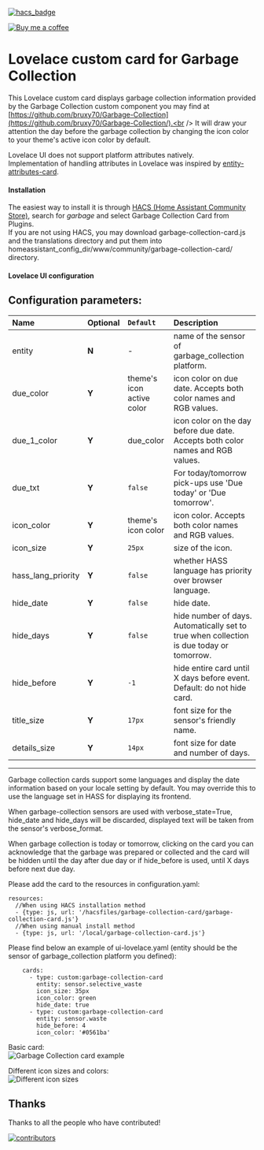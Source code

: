 [![hacs_badge](https://img.shields.io/badge/HACS-Default-orange.svg)](https://github.com/custom-components/hacs)

<p><a href="https://www.buymeacoffee.com/6rF5cQl" rel="nofollow" target="_blank"><img src="https://camo.githubusercontent.com/c070316e7fb193354999ef4c93df4bd8e21522fa/68747470733a2f2f696d672e736869656c64732e696f2f7374617469632f76312e7376673f6c6162656c3d4275792532306d6525323061253230636f66666565266d6573736167653d25463025394625413525413826636f6c6f723d626c61636b266c6f676f3d6275792532306d6525323061253230636f66666565266c6f676f436f6c6f723d7768697465266c6162656c436f6c6f723d366634653337" alt="Buy me a coffee" data-canonical-src="https://img.shields.io/static/v1.svg?label=Buy%20me%20a%20coffee&amp;message=%F0%9F%A5%A8&amp;color=black&amp;logo=buy%20me%20a%20coffee&amp;logoColor=white&amp;labelColor=b0c4de" style="max-width:100%;"></a></p>

# Lovelace custom card for Garbage Collection

This Lovelace custom card displays garbage collection information provided by
the Garbage Collection custom component you may find at
[https://github.com/bruxy70/Garbage-Collection](https://github.com/bruxy70/Garbage-Collection/).<br />
It will draw your attention the day before the garbage collection by changing the icon color to your theme's active icon color by default.

Lovelace UI does not support platform attributes natively.<br />
Implementation of handling attributes in Lovelace was inspired by [entity-attributes-card](https://github.com/custom-cards/entity-attributes-card).

#### Installation
The easiest way to install it is through [HACS (Home Assistant Community Store)](https://custom-components.github.io/hacs/),
search for <i>garbage</i> and select Garbage Collection Card from Plugins.<br />
If you are not using HACS, you may download garbage-collection-card.js and the translations directory and put them into
homeassistant_config_dir/www/community/garbage-collection-card/ directory.<br />

#### Lovelace UI configuration
Configuration parameters:<br />
---
| Name | Optional | `Default` | Description |
| :---- | :---- | :------- | :----------- |
| entity | **N** | - |  name of the sensor of garbage_collection platform.|
| due_color | **Y**| theme's icon active color | icon color on due date. Accepts both color names and RGB values.|
| due_1_color | **Y** | due_color | icon color on the day before due date. Accepts both color names and RGB values.|
| due_txt | **Y** | `false` | For today/tomorrow pick-ups use 'Due today' or 'Due tomorrow'.|
| icon_color | **Y** | theme's icon color | icon color. Accepts both color names and RGB values.|
| icon_size | **Y** | `25px` | size of the icon.|
| hass_lang_priority | **Y** | `false` | whether HASS language has priority over browser language.|
| hide_date | **Y** | `false` | hide date.|
| hide_days | **Y** | `false`| hide number of days. Automatically set to true when collection is due today or tomorrow.|
| hide_before | **Y** | `-1` | hide entire card until X days before event. Default: do not hide card.|
| title_size | **Y** | `17px` | font size for the sensor's friendly name.|
| details_size | **Y** | `14px` | font size for date and number of days.|
---

Garbage collection cards support some languages and display the date information based on your locale setting by default.
You may override this to use the language set in HASS for displaying its frontend.

When garbage-collection sensors are used with verbose_state=True, hide_date and hide_days will be discarded,
displayed text will be taken from the sensor's verbose_format.

When garbage collection is today or tomorrow, clicking on the card you can acknowledge that the
garbage was prepared or collected and the card will be hidden until the day after due day or if hide_before
is used, until X days before next due day.

Please add the card to the resources in configuration.yaml:

```
resources:
  //When using HACS installation method
  - {type: js, url: '/hacsfiles/garbage-collection-card/garbage-collection-card.js'}
  //When using manual install method
  - {type: js, url: '/local/garbage-collection-card.js'}
```

Please find below an example of ui-lovelace.yaml (entity should be the sensor of garbage_collection platform you defined):

```
    cards:
      - type: custom:garbage-collection-card
        entity: sensor.selective_waste
        icon_size: 35px
        icon_color: green
        hide_date: true
      - type: custom:garbage-collection-card
        entity: sensor.waste
        hide_before: 4
        icon_color: '#0561ba'
```

Basic card:<br />
![Garbage Collection card example](garbage_collection_lovelace.jpg)

Different icon sizes and colors:<br />
![Different icon sizes](garbage_collection_difsize.jpg)

## Thanks

Thanks to all the people who have contributed!

[![contributors](https://contributors-img.web.app/image?repo=amaximus/garbage-collection-card)](https://github.com/amaximus/garbage-collection-card/graphs/contributors)
